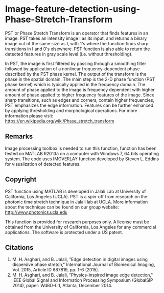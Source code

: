 # Image-feature-detection-using-Phase-Stretch-Transform

PST or Phase Stretch Transform is an operator that finds features in an image. PST takes an intensity image I as its input, and returns a   binary image out of the same size as I, with 1's where the function finds sharp transitions in I and 0's elsewhere. PST function is also able to return the detected features in gray scale level (i.e. without thresholding).

In PST, the image is first filtered by passing through a smoothing  filter followed by application of a nonlinear frequency-dependent phase  described by the PST phase kernel. The output of the transform is the  phase in the spatial domain. The main step is the 2-D phase function   (PST phase kernel) which is typically applied in the frequency domain.   The amount of phase applied to the image is frequency dependent with  higher amount of phase applied to higher frequency features of the  image. Since sharp transitions, such as edges and corners, contain  higher frequencies, PST emphasizes the edge information. Features can   be further enhanced by applying thresholding and morphological operations.
For more information please visit: https://en.wikipedia.org/wiki/Phase_stretch_transform

## Remarks

Image processing toolbox is needed to run this function, function has  been tested on MATLAB R2013a on a computer with Windows 7, 64 bits operating system.  The code uses IMOVERLAY function developed by Steven L. Eddins for visualization of detected features.

## Copyright

PST function  using MATLAB is developed in Jalali Lab at University of California,  Los Angeles (UCLA).  PST is a spin-off from research on the photonic time stretch technique in Jalali lab at UCLA.  More information about the technique can be found on our group  website: http://www.photonics.ucla.edu

This function is provided for research purposes only. A license must be  obtained from the University of California, Los Angeles for any commercial  applications. The software is protected under a US patent.

## Citations

1. M. H. Asghari, and B. Jalali, "Edge detection in digital images using dispersive phase stretch," International Journal of Biomedical Imaging, Vol. 2015, Article ID 687819, pp. 1-6 (2015).
2. M. H. Asghari, and B. Jalali, "Physics-inspired image edge detection," IEEE Global Signal and Information Processing Symposium (GlobalSIP 2014), paper: WdBD-L.1, Atlanta, December 2014.
